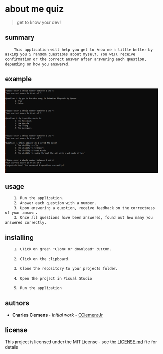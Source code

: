 # about me quiz
>get to know your dev!

## summary
```
	This application will help you get to know me a little better by asking you 5 random questions about myself. You will receive confirmation or the correct answer after answering each question, depending on how you answered.
```

## example
![alt text](https://github.com/CClemensJr/Lab01-AboutMeQuiz/blob/master/assets/aboutmequiz.PNG)

## usage
```
	1. Run the application.
	2. Answer each question with a number.
	3. Upon answering a question, receive feedback on the correctness of your answer.
	3. Once all questions have been answered, found out how many you answered correctly.
```

## installing
```
	1. Click on green "Clone or download" button.

	2. Click on the clipboard.

	3. Clone the repository to your projects folder.

	4. Open the project in Visual Studio

	5. Run the application
```

## authors

* **Charles Clemens** - *Initial work* - [CClemensJr](https://github.com/CClemensJr)


## license

This project is licensed under the MIT License - see the [LICENSE.md](LICENSE.md) file for details
